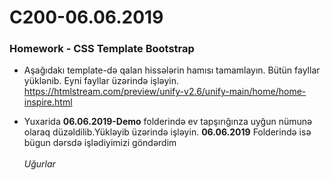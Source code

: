 # C200-06.06.2019

### Homework - CSS Template Bootstrap
- Aşağıdakı template-də qalan hissələrin hamısı tamamlayın. Bütün fayllar yüklənib. Eyni fayllar üzərində işləyin.
  https://htmlstream.com/preview/unify-v2.6/unify-main/home/home-inspire.html
 
- Yuxarida <b>06.06.2019-Demo</b> folderində ev tapşırığınza uyğun nümunə olaraq düzəldilib.Yükləyib üzərində işləyin. <b>06.06.2019</b> Folderində isə bügun dərsdə işlədiyimizi göndərdim <br><br>
<i>Uğurlar</i>
